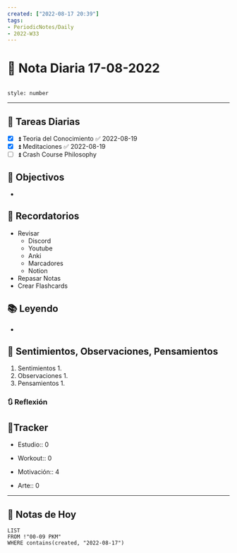 ```yaml
---
created: ["2022-08-17 20:39"]
tags:
- PeriodicNotes/Daily
- 2022-W33
---
```


# 📅 Nota Diaria 17-08-2022
```toc

style: number

```

---
## 🔷 Tareas Diarias
- [x] ⏫ Teoria del Conocimiento ✅ 2022-08-19
- [x] ⏫ Meditaciones ✅ 2022-08-19
- [ ] ⏫ Crash Course Philosophy

## 🎯 Objectivos
- 
## 📕 Recordatorios
- Revisar
	- Discord
	- Youtube
	- Anki
	- Marcadores
	- Notion
- Repasar Notas
- Crear Flashcards

## 📚 Leyendo
- 
## 💬 Sentimientos, Observaciones, Pensamientos 
1. Sentimientos
	1. 
2. Observaciones
	1. 
3. Pensamientos
	1. 
### 🔃 Reflexión

## 🔷Tracker

- Estudio:: 0

- Workout:: 0

- Motivación:: 4

- Arte:: 0
---

## 📅 Notas de Hoy
```dataview
LIST 
FROM !"00-09 PKM" 
WHERE contains(created, "2022-08-17")
```